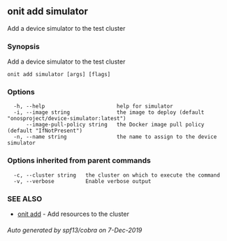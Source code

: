 ## onit add simulator

Add a device simulator to the test cluster

### Synopsis

Add a device simulator to the test cluster

```
onit add simulator [args] [flags]
```

### Options

```
  -h, --help                       help for simulator
  -i, --image string               the image to deploy (default "onosproject/device-simulator:latest")
      --image-pull-policy string   the Docker image pull policy (default "IfNotPresent")
  -n, --name string                the name to assign to the device simulator
```

### Options inherited from parent commands

```
  -c, --cluster string   the cluster on which to execute the command
  -v, --verbose          Enable verbose output
```

### SEE ALSO

* [onit add](onit_add.md)	 - Add resources to the cluster

###### Auto generated by spf13/cobra on 7-Dec-2019
